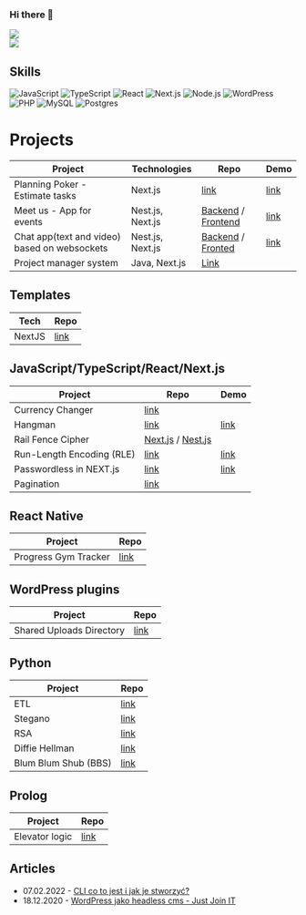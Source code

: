 ### Hi there 👋
<a href="https://sebastiansiejek.dev"><img src="https://img.shields.io/badge/sebastiansiejek.dev-3CEAB8?style=for-the-badge" /></a>
<br/>
<a href="https://linkedin.com/in/sebastiansiejek"><img src="https://img.shields.io/badge/@sebastiansiejek-%230077B5.svg?style=for-the-badge&logo=linkedin&logoColor=white" /></a>


## Skills

![JavaScript](https://img.shields.io/badge/JavaScript-F7DF1E?style=for-the-badge&logo=javascript&logoColor=black)
![TypeScript](https://img.shields.io/badge/TypeScript-007ACC?style=for-the-badge&logo=typescript&logoColor=white)
![React](https://img.shields.io/badge/React-20232A?style=for-the-badge&logo=react&logoColor=61DAFB)
![Next.js](https://img.shields.io/badge/Next-black?style=for-the-badge&logo=next.js&logoColor=white)
![Node.js](https://img.shields.io/badge/Node.js-339933?style=for-the-badge&logo=nodedotjs&logoColor=white)
![WordPress](https://img.shields.io/badge/WordPress-21759B?style=for-the-badge&logoColor=21759b)
![PHP](https://img.shields.io/badge/PHP-777BB4?style=for-the-badge&logo=php&logoColor=white)
![MySQL](https://img.shields.io/badge/mysql-%2300f.svg?style=for-the-badge&logo=mysql&logoColor=white)
![Postgres](https://img.shields.io/badge/postgresql-4169e1?style=for-the-badge&logo=postgresql&logoColor=white)

# Projects
Project | Technologies | Repo | Demo
--- | --- | --- | ---
Planning Poker - Estimate tasks | Next.js | [link](https://github.com/sebastiansiejek/planning-poker) | [link](https://planning-poker.sebastiansiejek.dev)
Meet us - App for events | Nest.js, Next.js | [Backend](https://github.com/sebastiansiejek/meet.us-backend) / [Frontend](https://github.com/sebastiansiejek/meet.us-frontend) | [link](https://meet-us-frontend-inz.herokuapp.com/pl)
Chat app(text and video) based on websockets | Nest.js, Next.js | [Backend](https://github.com/sebastiansiejek/sd-communicator-backend) / [Fronted](https://github.com/sebastiansiejek/sd-communicator-frontend) | [link](https://sd-communicator-frontend.vercel.app)
Project manager system | Java, Next.js | [Link](https://github.com/sdr-projects-manager)

## Templates
Tech | Repo
--- | ---
NextJS | [link](https://github.com/sebastiansiejek/nextjs-boilerplate)

## JavaScript/TypeScript/React/Next.js
Project | Repo | Demo
--- | --- | ---
Currency Changer | [link](https://github.com/sebastiansiejek/currency-changer)
Hangman | [link](https://github.com/sebastiansiejek/hangman) | [link](https://ss-hangman.herokuapp.com/)
Rail Fence Cipher | [Next.js](https://github.com/sebastiansiejek/rail-fence-cipher-js) / [Nest.js](https://github.com/sebastiansiejek/rail-fence-cipher-backend)
Run-Length Encoding (RLE) | [link](https://github.com/sebastiansiejek/rle) | [link](https://rle.vercel.app/)
Passwordless in NEXT.js | [link](https://github.com/sebastiansiejek/passwordless-auth) | [link](https://passwordless-auth.vercel.app/)
Pagination | [link](https://github.com/sebastiansiejek/pagination-js)

## React Native
Project | Repo
--- | ---
Progress Gym Tracker| [link](https://github.com/sebastiansiejek/progress-gym-tracker)

## WordPress plugins
Project | Repo
--- | ---
Shared Uploads Directory | [link](https://github.com/sebastiansiejek/shared-uploads-directory-wp)

## Python
Project | Repo
--- | ---
ETL | [link](https://github.com/sebastiansiejek/python-etl)
Stegano | [link](https://github.com/sebastiansiejek/stegano-python)
RSA | [link](https://github.com/sebastiansiejek/python-rsa)
Diffie Hellman | [link](https://github.com/sebastiansiejek/diffie-hellman-algorithm)
Blum Blum Shub (BBS) | [link](https://github.com/sebastiansiejek/blum-blum-shub)

## Prolog
Project | Repo
--- | ---
Elevator logic | [link](https://github.com/sebastiansiejek/elevators-logic)

## Articles
* 07.02.2022 - <a href="https://www.empressia.pl/blog/290-cli-co-to-jest-jak-stworzyc" target="_blank">CLI co to jest i jak je stworzyć?</a>
* 18.12.2020 - <a href="https://geek.justjoin.it/wordpress-jako-headless-cms" target="_blank">WordPress jako headless cms - Just Join IT</a>
